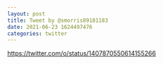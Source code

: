 ```yaml
--- 
layout: post 
title: Tweet by @smorris89181183 
date: 2021-06-23 1624497476 
categories: twitter 
--- 
```

https://twitter.com/o/status/1407870550614155266